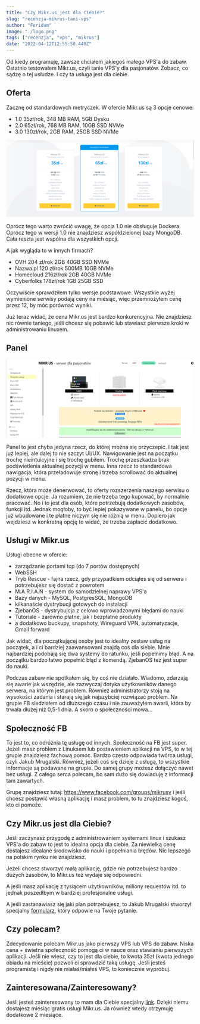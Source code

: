 ```yaml
---
title: "Czy Mikr.us jest dla Ciebie?"
slug: "recenzja-mikrus-tani-vps"
author: "Feridum"
image: "./logo.png"
tags: ["recenzja", "vps", "mikrus"]
date: "2022-04-12T12:55:58.440Z"
---
```


Od kiedy programuję, zawsze chciałem jakiegoś małego VPS'a do zabaw. Ostatnio testowałem Mikr.us, czyli tanie VPS'y dla pasjonatów. Zobacz, co sądzę o tej usłudze. I czy ta usługa jest dla ciebie. 

<!--more-->

## Oferta
Zacznę od standardowych metryczek. W ofercie Mikr.us są 3 opcje cenowe:
- 1.0 35zł/rok, 348 MB RAM, 5GB Dysku
- 2.0 65zł/rok, 768 MB RAM, 10GB SSD NVMe 
- 3.0 130zł/rok, 2GB RAM, 25GB SSD NVMe


![ceny w mikrus](./ceny.png)

Oprócz tego warto zwrócić uwagę, że opcja 1.0 nie obsługuje Dockera. Oprócz tego w wersji 1.0 nie znajdziesz współdzielonej bazy MongoDB. Cała reszta jest wspólna dla wszystkich opcji. 

A jak wygląda to w innych firmach?
- OVH 204 zł/rok 2GB 40GB SSD NVMe
- Nazwa.pl 120 zł/rok 500MB 10GB NVMe
- Homecloud 216zł/rok 2GB 40GB NVMe
- Cyberfolks 178zł/rok 1GB 25GB SSD

Oczywiście sprawdziłem tylko wersje podstawowe. Wszystkie wyżej wymienione serwisy podają ceny na miesiąc, więc przemnożyłem cenę przez 12, by móc porównać wyniki.

Już teraz widać, że cena Mikr.us jest bardzo konkurencyjna. Nie znajdziesz nic równie taniego, jeśli chcesz się pobawić lub stawiasz pierwsze kroki w administrowaniu linuxem.

## Panel 

![wygląd panelu](./panel.png)

Panel to jest chyba jedyna rzecz, do której można się przyczepić. I tak jest już lepiej, ale dalej to nie szczyt UI/UX. Nawigowanie jest na początku trochę nieintuicyjne i się trochę gubiłem. Trochę przeszkadza brak podświetlenia aktualnej pozycji w menu. Inna rzecz to standardowa nawigacja, która przeładowuje stronę i trzeba scrollować do aktualnej pozycji w menu.


Rzecz, która może denerwować, to oferty rozszerzenia naszego serwisu o dodatkowe opcje. Ja rozumiem, że nie trzeba tego kupować, by normalnie pracować. No i to jest dla osób, które potrzebują dodatkowych zasobów, funkcji itd. Jednak mogłoby, to być lepiej pokazywane w panelu, bo opcje już wbudowane i te płatne niczym się nie różnią w menu. Dopiero jak wejdziesz w konkretną opcję to widać, że trzeba zapłacić dodatkowo.


## Usługi w Mikr.us

Usługi obecne w ofercie:
- zarządzanie portami tcp (do 7 portów dostępnych)
- WebSSH
- Tryb Rescue - fajna rzecz, gdy przypadkiem odciąłeś się od serwera i potrzebujesz się dostać z powrotem
- M.A.R.I.A.N - system do samodzielnej naprawy VPS'a
- Bazy danych - MySQL, PostgresSQL, MongoDB
- kilkanaście dystrybucji gotowych do instalacji
- ZjebanOS - dystrybujcja z celowo wprowadzonymi błędami do nauki
- Tutoriale - zarówno płatne, jak i bezpłatne produkty
- a dodatkowo buckupy, snapshoty, Wireguard VPN, automatyzacje, Gmail forward


Jak widać, dla początkującej osoby jest to idealny zestaw usług na początek, a i ci bardziej zaawansowani znajdą coś dla siebie. Mnie najbardziej podobają się dwa systemy do ratunku, jeśli popełnimy błąd. A na początku bardzo łatwo popełnić błąd z komendą. ZjebanOS też jest super do nauki. 

Podczas zabaw nie spotkałem się, by coś nie działało. Wiadomo, zdarzają się awarie jak wszędzie, ale zazwyczaj dotyka użytkowników danego serwera, na którym jest problem. Również administratorzy stoją na wysokości zadania i starają się jak najszybciej rozwiązać problem. Na grupie FB siedziałem od dłuższego czasu i nie zauważyłem awarii, która by trwała dłużej niż 0,5-1 dnia. A skoro o społeczności mowa...


## Społeczność FB

To jest to, co odróżnia tę usługę od innych. Społeczność na FB jest super. Jeżeli masz problem z Linuksem lub postawieniem aplikacji na VPS, to w tej grupie znajdziesz fachową pomoc. Bardzo często odpowiada twórca usługi, czyli Jakub Mrugalski. Również, jeżeli coś się dzieje z usługą, to wszystkie informacje są podawane na grupie. Do samej grupy możesz dołączyć nawet bez usługi. Z całego serca polecam, bo sam dużo się dowiaduję z informacji tam zawartych.

Grupę znajdziesz tutaj: https://www.facebook.com/groups/mikrusy i jeśli chcesz postawić własną aplikację i masz problem, to tu znajdziesz kogoś, kto ci pomoże. 

## Czy Mikr.us jest dla Ciebie?

Jeśli zaczynasz przygodę z administrowaniem systemami linux i szukasz VPS'a do zabaw to jest to idealna opcja dla ciebie. Za niewielką cenę dostajesz idealane środowisko do nauki i popełniania błędów. Nic lepszego na polskim rynku nie znajdziesz.

Jeżeli chcesz stworzyć małą aplikację, gdzie nie potrzebujesz bardzo dużych zasobów, to Mikr.us też wydaje się odpowiedni. 

A jeśli masz aplikację z tysiącem użytkowników, miliony requestów itd. to jednak poszedłbym w bardziej profesjonalne usługi.

A jeśli zastanawiasz się jaki plan potrzebujesz, to Jakub Mrugalski stworzył specjalny [formularz](https://tally.so/r/w2jb9w), który odpowie na Twoje pytanie.

## Czy polecam?

Zdecydowanie polecam Mikr.us jako pierwszy VPS lub VPS do zabaw. Niska cena + świetna społeczność pomogą ci w nauce oraz stawianiu pierwszych aplikacji. Jeśli nie wiesz, czy to jest dla ciebie, to kwota 35zł (kwota jednego obiadu na mieście) pozwoli ci sprawdzić taką usługę. Jeśli jesteś programistą i nigdy nie miałaś/miałeś VPS, to koniecznie wypróbuj. 


## Zainteresowana/Zainteresowany?

Jeśli jesteś zainteresowany to mam dla Ciebie specjalny [link](https://mikr.us/?r=5b9ee2f7). Dzięki niemu dostajesz miesiąc gratis usługi Mikr.us. Ja również wtedy otrzymuję dodatkowe 2 miesiące. 